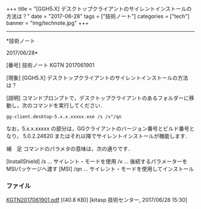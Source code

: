 ﻿+++
title = "[GGH5.X] デスクトップクライアントのサイレントインストールの方法は？"
date = "2017-06-28"
tags = ["技術ノート"]
categories = ["tech"]
banner = "img/technote.jpg"
+++

-----------------------------------------------------------------------------------------------------------------------------

*技術ノート

2017/06/28*


[番号]
技術ノート KGTN 2017061901

[現象]
[GGH5.X] デスクトップクライアントのサイレントインストールの方法は？

[説明]
コマンドプロンプトで，デスクトップクライアントのあるフォルダーに移動し，次のコマンドを実行してください．

    gg-client.desktop-5.x.x.xxxxx.exe /s /v"/qn

なお，5.x.x.xxxxx
の部分は，GGクライアントのバージョン番号とビルド番号となり， 5.0.2.24620
またはそれ以降でサイレントインストールが機能します．

補　足
コマンドのパラメタの意味は，次の通りです．

[InstallShield]
/s ... サイレント・モードを使用
/v ... 後続するパラメーターをMSIパッケージへ渡す
[MSI]
/qn ... サイレント・モードを使用してインストール


### ファイル

 
 


[KGTN2017061901.pdf](http://techreport.kitasp.net/attachments/download/3724/KGTN2017061901.pdf)
 [(40.8 KB)] [kitasp 技術センター, 2017/06/28
15:30]


 


 

